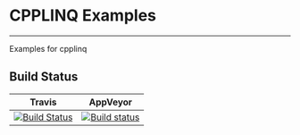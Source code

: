 # CPPLINQ Examples
-------------------

Examples for cpplinq

## Build Status
|Travis|AppVeyor|
|------|--------|
|[![Build Status](https://travis-ci.org/JorTurFer/cpplinq_examples.svg?branch=develop)](https://travis-ci.org/JorTurFer/cpplinq_examples)|[![Build status](https://ci.appveyor.com/api/projects/status/lgo0245i3qg3duo0/branch/develop?svg=true)](https://ci.appveyor.com/project/kabestrus/cpplinq-examples/branch/develop)|


